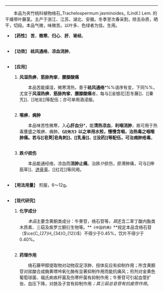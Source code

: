 ---
&emsp;&emsp;本品为夹竹桃科植物络石_Trachelospermum jasminoides_ (Lindl.) Lem. 的干燥带叶藤茎。主产于浙江、江苏、湖北、安徽。冬季至次春采割，除去杂质，晒干，切段。本品气微，味微苦。以叶多、色绿者为佳。生用。

- 【**药性**】
	**苦**，**微寒**。**归心**、**肝**、**肾经**。<br></br>

- 【**功效**】
	**祛风通络**，**凉血消肿**。<br></br>

- 【**应用**】
	1. **风湿热痹**，**筋脉拘挛**，**腰膝酸痛**
		
		&emsp;&emsp;本品苦能燥湿，微寒清热，善于**祛风通络**<dfn>\*</dfn>%%语序有变，下同%%，尤宜于**风湿热痹**，**筋脉拘挛**，**腰膝酸痛**者，每与[[金银花|忍冬藤]]、[[秦艽]]、[[地龙]]等配伍；亦可单用酒浸服。<br></br>
	
	2. **喉痹**，**痈肿**
		
		&emsp;&emsp;本品味苦性微寒，入**心肝血分**<dfn>\*</dfn>，能**清热凉血**，**利咽消肿**，故可用于热毒壅盛之喉痹、痈肿。**`《近效方》`**以之单用水煎，慢慢含咽，治热毒之咽喉肿痛。若与[[皂荚|皂角刺]]、[[乳香]]、[[没药]]等配伍，可治**痈肿疮毒**。<br></br>
	
	3. **跌<dfn>仆</dfn>损伤**
		
		&emsp;&emsp;本品能通经络，凉血而**消肿止痛**。治跌<dfn>仆</dfn>损伤，瘀滞肿痛，可与[[伸筋草]]、<ins>透骨草</ins>、[[红花]]等同用。<br></br>

- 【**用法用量**】
	煎服，6～12g。<br></br>

- 【**现代研究**】
	1. **化学成分**
		
		&emsp;&emsp;<dfn>本品</dfn>主要含黄酮类成分：牛蒡苷，络石苷等<dfn>。其</dfn>还含二苯丁酸内酯类木质素、三萜及紫罗兰酮衍生物等。**`《中国药典》`**规定本品含络石苷（$\ce{C_{27}H_{34}O_{12}}$）不得少于0.45%，饮片不得少于0.40%。<br></br>
	
	2. **药理作用**
		
		&emsp;&emsp;络石藤甲醇提取物对动物双足浮肿、扭体反应有抑制作用；所含黄酮苷对尿酸合成酶黄嘌呤氧化酶有显著抑制作用而能抗痛风；煎剂对金黄色葡萄球菌、福氏痢疾杆菌及伤寒杆菌有抑制作用；牛蒡苷可引起血管扩张、血压下降，对肠及子宫有抑制作用<dfn>；其三萜总皂苷有抗疲劳作用</dfn>。